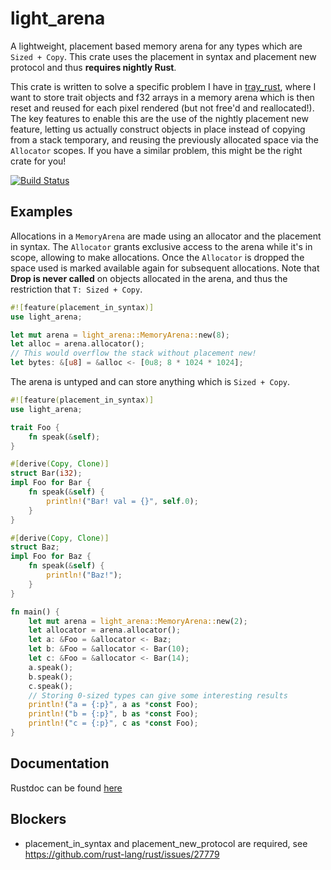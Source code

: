 # light\_arena

A lightweight, placement based memory arena for any types which are `Sized + Copy`.
This crate uses the placement in syntax and placement new protocol and
thus **requires nightly Rust**.

This crate is written to solve a specific problem I have in
[tray\_rust](https://github.com/Twinklebear/tray_rust), where I want to
store trait objects and f32 arrays in a memory arena which is then reset
and reused for each pixel rendered (but not free'd and reallocated!).
The key features to enable this are the use of the nightly placement new feature, letting us
actually construct objects in place instead of copying from a stack temporary,
and reusing the previously allocated space via the `Allocator` scopes.
If you have a similar problem, this might be the right crate for you!

[![Build Status](https://travis-ci.org/Twinklebear/light_arena.svg?branch=master)](https://travis-ci.org/Twinklebear/light_arena)

## Examples

Allocations in a `MemoryArena` are made using an allocator and the
placement in syntax. The `Allocator` grants exclusive access to the
arena while it's in scope, allowing to make allocations. Once the `Allocator`
is dropped the space used is marked available again for subsequent allocations.
Note that **Drop is never called** on objects allocated in the arena,
and thus the restriction that `T: Sized + Copy`.

```rust
#![feature(placement_in_syntax)]
use light_arena;

let mut arena = light_arena::MemoryArena::new(8);
let alloc = arena.allocator();
// This would overflow the stack without placement new!
let bytes: &[u8] = &alloc <- [0u8; 8 * 1024 * 1024];
```

The arena is untyped and can store anything which is `Sized + Copy`.

```rust
#![feature(placement_in_syntax)]
use light_arena;

trait Foo {
	fn speak(&self);
}

#[derive(Copy, Clone)]
struct Bar(i32);
impl Foo for Bar {
	fn speak(&self) {
		println!("Bar! val = {}", self.0);
	}
}

#[derive(Copy, Clone)]
struct Baz;
impl Foo for Baz {
	fn speak(&self) {
		println!("Baz!");
	}
}

fn main() {
	let mut arena = light_arena::MemoryArena::new(2);
	let allocator = arena.allocator();
	let a: &Foo = &allocator <- Baz;
	let b: &Foo = &allocator <- Bar(10);
	let c: &Foo = &allocator <- Bar(14);
	a.speak();
	b.speak();
	c.speak();
	// Storing 0-sized types can give some interesting results
	println!("a = {:p}", a as *const Foo);
	println!("b = {:p}", b as *const Foo);
	println!("c = {:p}", c as *const Foo);
}
```

## Documentation

Rustdoc can be found [here](http://www.willusher.io/light_arena/light_arena/)

## Blockers

- placement\_in\_syntax and placement\_new\_protocol are required,
	see https://github.com/rust-lang/rust/issues/27779

